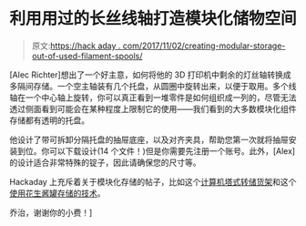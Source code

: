 # 利用用过的长丝线轴打造模块化储物空间

> 原文:[https://hack aday . com/2017/11/02/creating-modular-storage-out-of-used-filament-spools/](https://hackaday.com/2017/11/02/creating-modular-storage-out-of-used-filament-spools/)

[Alec Richter]想出了一个好主意，如何将他的 3D 打印机中剩余的灯丝轴转换成多隔间存储。一个空主轴装有几个托盘，从圆圈中旋转出来，以便于取用。多个线轴在一个中心轴上旋转，你可以真正看到一堆零件是如何组织成一列的，尽管无法透过侧面看到可能会在某种程度上限制它的使用——我们看到的大多数模块化组件存储都有透明的托盘。

他设计了带可拆卸分隔托盘的抽屉底座，以及对齐夹具，帮助您第一次就将抽屉安装到位。你可以下载设计(14 个文件！)但是你需要先注册一个账号。此外，[Alex]的设计适合非常特殊的锭子，因此请确保您的尺寸等。

Hackaday 上充斥着关于模块化存储的帖子，比如这个[计算机塔式转储货架](https://hackaday.com/2014/03/25/dead-computer-tower-why-not-make-a-tool-box/)和这个[使用花生酱罐存储的技术](https://hackaday.com/2017/08/23/modular-storage-with-peanut-butter-and-lasers/)。

乔治，谢谢你的小费！]
